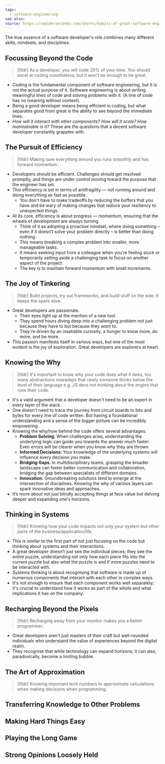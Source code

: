 ```yaml
---
tags:
  - software-engineering
see also: 
source: https://vadimkravcenko.com/shorts/habits-of-great-software-engineers/
---
```

The true essence of a software developer's role combines many different skills, mindsets, and disciplines.

## Focussing Beyond the Code
> [!tldr]
> As a developer, you will code 20% of your time. You should excel at coding nonetheless, but it won't be enough to be great.
- Coding is the fundamental component of software engineering, but it is not the actual purpose of it. Software engineering is about writing meaningful lines of code and solving problems with it. (A line of code has no meaning without context).
- Being a good developer means being efficient in coding, but what separates good from great is the ability to see beyond the immediate lines.
- _How will it interact with other components? How will it scale? How maintainable is it?_ These are the questions that a decent software developer constantly grapples with.

## The Pursuit of Efficiency
> [!tldr]
> Making sure everything around you runs smoothly and has forward momentum.
- Developers should be efficient. Challenges should get resolved promptly, and things are under control moving toward the purpose that the engineer has set.
- This efficiency is set in terms of antifragility — not running around and doing everything as fast as possible.
	- You don't have to make tradeoffs by reducing the buffers that you have and be wary of making changes that reduce your resiliency to unexpected things.
- At its core, efficiency is about progress — momentum, ensuring that the wheels of development are always turning.
	- Think of it as adopting a proactive mindset, where doing something – even if it doesn’t solve your problem directly – is better than doing nothing.
	- This means breaking a complex problem into smaller, more manageable tasks. 
	- It means seeking input from a colleague when you're feeling stuck or temporarily setting aside a challenging task to focus on another aspect of the project. 
	- The key is to maintain forward momentum with small increments.

## The Joy of Tinkering
> [!tldr]
> Build projects, try out frameworks, and build stuff on the side. It keeps the spark alive.
- Great developers are passionate. 
	- Their eyes light up at the mention of a new tool.
	- They spend hours diving deep into a challenging problem not just because they have to but because they _want_ to.
	- They're driven by an insatiable curiosity, a hunger to know more, do more, and be more.
- This passion manifests itself in various ways, but one of the most evident is the joy of exploration. Great developers are explorers at heart.

## Knowing the Why
> [!tldr]
> It's important to know why your code does what it does, too many abstractions nowadays that rarely someone thinks below the level of their language e.g. JS devs not thinking about the engine that runs their code.
- It's a valid argument that a developer doesn't need to be an expert in every layer of the stack.
- One doesn't need to trace the journey from circuit boards to bits and bytes for every line of code written. But having a foundational understanding and a sense of the bigger picture can be incredibly empowering.
- Knowing the why/how behind the code offers several advantages:
	- **Problem Solving**: When challenges arise, understanding the underlying logic can guide you towards the answer much faster. Even errors will be clearer when you know *why* they are thrown.
	- **Informed Decisions**: Your knowledge of the underlying systems will influence every decision you make.
	- **Bridging Gaps**: In multidisciplinary teams, grasping the broader landscape can foster better communication and collaboration, bridging the gap between specialists of different domains.
	- **Innovation**: Groundbreaking solutions tend to emerge at the intersection of disciplines. Knowing the *why* of various layers can spark innovative ideas and approaches.
- It’s more about not just blindly accepting things at face value but delving deeper and expanding one's horizons.
## Thinking in Systems
> [!tldr]
> Knowing how your code impacts not only your system but other parts of the business/application/life.
- This is similar to the first part of not just focusing on the code but thinking about systems and their interactions.
- A great developer doesn’t just see the individual pieces; they see the entire puzzle, understanding not only how each piece fits into the current puzzle but also what the puzzle is and if more puzzles need to be interacted with.
- Systems thinking is about recognising that software is made up of numerous components that interact with each other in complex ways.
- It's not enough to ensure that each component works well separately; it's crucial to understand how it works as part of the whole and what implications it has on the company.
## Recharging Beyond the Pixels
> [!tldr]
> Recharging away from your monitor makes you a better programmer.
- Great developers aren't just masters of their craft but well-rounded individuals who understand the value of experiences beyond the digital realm. 
- They recognise that while technology can expand horizons, it can also, paradoxically, become a limiting bubble.
## The Art of Approximation
> [!tldr]
> Knowing important tech numbers to approximate calculations when making decisions when programming.

## Transferring Knowledge to Other Problems
## Making Hard Things Easy
## Playing the Long Game
## Strong Opinions Loosely Held